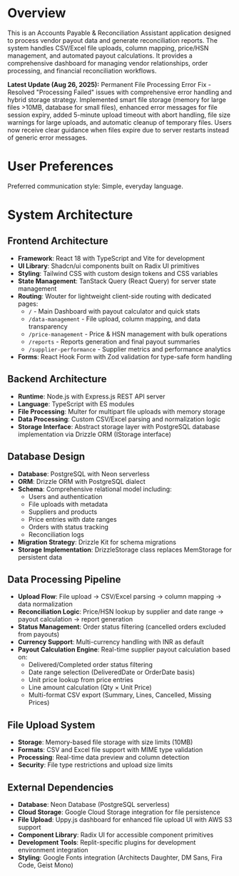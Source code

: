 # Overview

This is an Accounts Payable & Reconciliation Assistant application designed to process vendor payout data and generate reconciliation reports. The system handles CSV/Excel file uploads, column mapping, price/HSN management, and automated payout calculations. It provides a comprehensive dashboard for managing vendor relationships, order processing, and financial reconciliation workflows.

**Latest Update (Aug 26, 2025):** Permanent File Processing Error Fix - Resolved "Processing Failed" issues with comprehensive error handling and hybrid storage strategy. Implemented smart file storage (memory for large files >10MB, database for small files), enhanced error messages for file session expiry, added 5-minute upload timeout with abort handling, file size warnings for large uploads, and automatic cleanup of temporary files. Users now receive clear guidance when files expire due to server restarts instead of generic error messages.

# User Preferences

Preferred communication style: Simple, everyday language.

# System Architecture

## Frontend Architecture
- **Framework**: React 18 with TypeScript and Vite for development
- **UI Library**: Shadcn/ui components built on Radix UI primitives
- **Styling**: Tailwind CSS with custom design tokens and CSS variables
- **State Management**: TanStack Query (React Query) for server state management
- **Routing**: Wouter for lightweight client-side routing with dedicated pages:
  - `/` - Main Dashboard with payout calculator and quick stats
  - `/data-management` - File upload, column mapping, and data transparency
  - `/price-management` - Price & HSN management with bulk operations
  - `/reports` - Reports generation and final payout summaries
  - `/supplier-performance` - Supplier metrics and performance analytics
- **Forms**: React Hook Form with Zod validation for type-safe form handling

## Backend Architecture
- **Runtime**: Node.js with Express.js REST API server
- **Language**: TypeScript with ES modules
- **File Processing**: Multer for multipart file uploads with memory storage
- **Data Processing**: Custom CSV/Excel parsing and normalization logic
- **Storage Interface**: Abstract storage layer with PostgreSQL database implementation via Drizzle ORM (IStorage interface)

## Database Design
- **Database**: PostgreSQL with Neon serverless
- **ORM**: Drizzle ORM with PostgreSQL dialect
- **Schema**: Comprehensive relational model including:
  - Users and authentication
  - File uploads with metadata
  - Suppliers and products
  - Price entries with date ranges
  - Orders with status tracking
  - Reconciliation logs
- **Migration Strategy**: Drizzle Kit for schema migrations
- **Storage Implementation**: DrizzleStorage class replaces MemStorage for persistent data

## Data Processing Pipeline
- **Upload Flow**: File upload → CSV/Excel parsing → column mapping → data normalization
- **Reconciliation Logic**: Price/HSN lookup by supplier and date range → payout calculation → report generation
- **Status Management**: Order status filtering (cancelled orders excluded from payouts)
- **Currency Support**: Multi-currency handling with INR as default
- **Payout Calculation Engine**: Real-time supplier payout calculation based on:
  - Delivered/Completed order status filtering
  - Date range selection (DeliveredDate or OrderDate basis)
  - Unit price lookup from price entries
  - Line amount calculation (Qty × Unit Price)
  - Multi-format CSV export (Summary, Lines, Cancelled, Missing Prices)

## File Upload System
- **Storage**: Memory-based file storage with size limits (10MB)
- **Formats**: CSV and Excel file support with MIME type validation
- **Processing**: Real-time data preview and column detection
- **Security**: File type restrictions and upload size limits

## External Dependencies

- **Database**: Neon Database (PostgreSQL serverless)
- **Cloud Storage**: Google Cloud Storage integration for file persistence
- **File Upload**: Uppy.js dashboard for enhanced file upload UI with AWS S3 support
- **Component Library**: Radix UI for accessible component primitives
- **Development Tools**: Replit-specific plugins for development environment integration
- **Styling**: Google Fonts integration (Architects Daughter, DM Sans, Fira Code, Geist Mono)